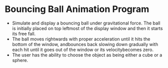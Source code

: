 # Bouncing Ball Animation Program
* Simulate and display a bouncing ball under gravitational force. The ball is initially placed on top leftmost of the display window and then it starts its free fall.
* The ball moves rightwards with proper acceleration until it hits the bottom of the window, andbounces back slowing down gradually with each hit until it goes out of the window or its velocitybecomes zero.
* The user has the ability to choose the object as being either a cube or a sphere.
